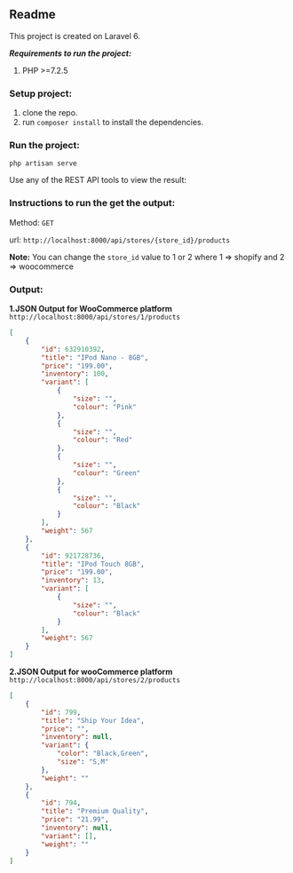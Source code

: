 ## Readme
This project is created on Laravel 6.

***Requirements to run the project:***
1. PHP >=7.2.5

### Setup project:
1. clone the repo.
 1. run ```composer install``` to install the dependencies.

### Run the project:
```php artisan serve```

Use any of the REST API tools to view the result:

### Instructions to run the get the output:
Method: ```GET```

url: ```http://localhost:8000/api/stores/{store_id}/products```

**Note:** You can change the ```store_id``` value to 1 or 2 where 1 =>  shopify and 2 => woocommerce

### Output:
**1.JSON Output for WooCommerce platform**
```http://localhost:8000/api/stores/1/products```
```JSON
[
    {
        "id": 632910392,
        "title": "IPod Nano - 8GB",
        "price": "199.00",
        "inventory": 100,
        "variant": [
            {
                "size": "",
                "colour": "Pink"
            },
            {
                "size": "",
                "colour": "Red"
            },
            {
                "size": "",
                "colour": "Green"
            },
            {
                "size": "",
                "colour": "Black"
            }
        ],
        "weight": 567
    },
    {
        "id": 921728736,
        "title": "IPod Touch 8GB",
        "price": "199.00",
        "inventory": 13,
        "variant": [
            {
                "size": "",
                "colour": "Black"
            }
        ],
        "weight": 567
    }
]
```

**2.JSON Output for wooCommerce platform**
```http://localhost:8000/api/stores/2/products```
```JSON
[
    {
        "id": 799,
        "title": "Ship Your Idea",
        "price": "",
        "inventory": null,
        "variant": {
            "color": "Black,Green",
            "size": "S,M"
        },
        "weight": ""
    },
    {
        "id": 794,
        "title": "Premium Quality",
        "price": "21.99",
        "inventory": null,
        "variant": [],
        "weight": ""
    }
]
```

